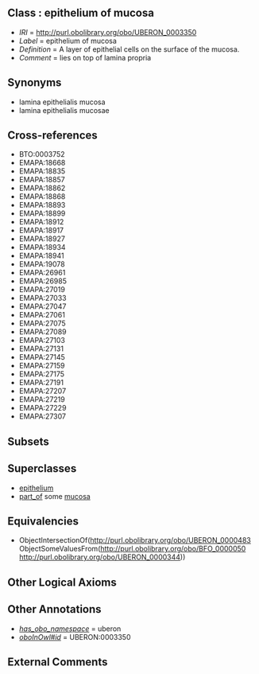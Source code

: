 
## Class : epithelium of mucosa

 * *IRI* = http://purl.obolibrary.org/obo/UBERON_0003350
 * *Label* = epithelium of mucosa
 * *Definition* = A layer of epithelial cells on the surface of the mucosa.
 * *Comment* = lies on top of lamina propria

## Synonyms

 * lamina epithelialis mucosa
 * lamina epithelialis mucosae

## Cross-references

 * BTO:0003752
 * EMAPA:18668
 * EMAPA:18835
 * EMAPA:18857
 * EMAPA:18862
 * EMAPA:18868
 * EMAPA:18893
 * EMAPA:18899
 * EMAPA:18912
 * EMAPA:18917
 * EMAPA:18927
 * EMAPA:18934
 * EMAPA:18941
 * EMAPA:19078
 * EMAPA:26961
 * EMAPA:26985
 * EMAPA:27019
 * EMAPA:27033
 * EMAPA:27047
 * EMAPA:27061
 * EMAPA:27075
 * EMAPA:27089
 * EMAPA:27103
 * EMAPA:27131
 * EMAPA:27145
 * EMAPA:27159
 * EMAPA:27175
 * EMAPA:27191
 * EMAPA:27207
 * EMAPA:27219
 * EMAPA:27229
 * EMAPA:27307

## Subsets


## Superclasses

 * [epithelium](../../UBERON/83/UBERON_0000483.md)
 * [part_of](../../BFO/50/BFO_0000050.md) some [mucosa](../../UBERON/44/UBERON_0000344.md)

## Equivalencies

 * ObjectIntersectionOf(<http://purl.obolibrary.org/obo/UBERON_0000483> ObjectSomeValuesFrom(<http://purl.obolibrary.org/obo/BFO_0000050> <http://purl.obolibrary.org/obo/UBERON_0000344>))

## Other Logical Axioms


## Other Annotations

 * *[has_obo_namespace](../../ce/oboInOwl#hasOBONamespace.md)* = uberon
 * *[oboInOwl#id](../../id/oboInOwl#id.md)* = UBERON:0003350

## External Comments


